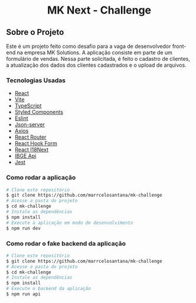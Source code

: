 <h1 style="text-align: center; font-weight: bold;">MK Next - Challenge</h1>

## Sobre o Projeto

Este é um projeto feito como desafio para a vaga de desenvolvedor front-end na empresa MK Solutions. A aplicação consiste em parte de um formulário de vendas. Nessa parte solicitada, é feito o cadastro de clientes, a atualização dos dados dos clientes cadastrados e o upload de arquivos.

### Tecnologias Usadas

- [React](https://reactnative.dev/)
- [Vite](https://expo.dev/)
- [TypeScript](https://www.typescriptlang.org/)
- [Styled Components](https://styled-components.com/)
- [Eslint](https://eslint.org/)
- [Json-server](https://github.com/typicode/json-server)
- [Axios](https://axios-http.com/ptbr/docs/intro)
- [React Router](https://reactrouter.com/en/main)
- [React Hook Form](https://react-hook-form.com/)
- [React I18Next](https://react.i18next.com/)
- [IBGE Api](https://servicodados.ibge.gov.br/api/docs)
- [Jest](https://jestjs.io/pt-BR/)

### Como rodar a aplicação

```bash
# Clone este repositório
$ git clone https://github.com/marrcelosantana/mk-challenge
# Acesse a pasta do projeto
$ cd mk-challenge
# Instale as dependências
$ npm install
# Execute a aplicação em modo de desenvolvimento
$ npm run dev

```

### Como rodar o fake backend da aplicação

```bash
# Clone este repositório
$ git clone https://github.com/marrcelosantana/mk-challenge
# Acesse a pasta do projeto
$ cd mk-challenge
# Instale as dependências
$ npm install
# Execute o backend da aplicação
$ npm run api

```
